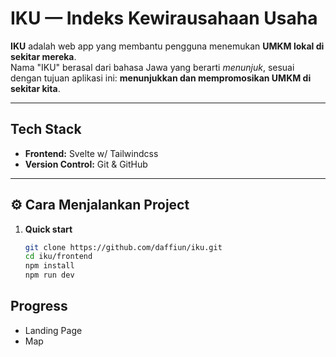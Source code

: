 #  IKU — Indeks Kewirausahaan Usaha

**IKU** adalah web app yang membantu pengguna menemukan **UMKM lokal di sekitar mereka**.  
Nama "IKU" berasal dari bahasa Jawa yang berarti *menunjuk*, sesuai dengan tujuan aplikasi ini: **menunjukkan dan mempromosikan UMKM di sekitar kita**.

---

## Tech Stack
- **Frontend:** Svelte w/ Tailwindcss
- **Version Control:** Git & GitHub

---

## ⚙️ Cara Menjalankan Project

1. **Quick start**
   ```bash
   git clone https://github.com/daffiun/iku.git
   cd iku/frontend
   npm install
   npm run dev
   ``` 

## Progress

   - Landing Page
   - Map

